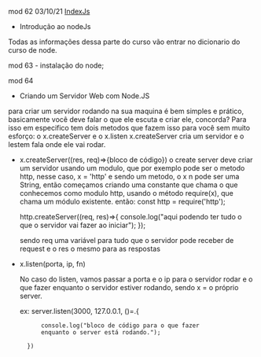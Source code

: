 mod 62                                            03/10/21
[IndexJs](../IndexJs.md)

- Introdução ao nodeJs

Todas as informações dessa parte do curso vão entrar no 
dicionario do curso de node.


mod 63 - instalação do node;

mod 64

- Criando um Servidor Web com Node.JS

para criar um servidor rodando na sua maquina é bem 
simples e prático, basicamente você deve falar o que ele
escuta e criar ele, concorda? Para isso em especifico
tem dois metodos que fazem isso para você sem muito 
esforço: o x.createServer e o x.listen
x.createServer cria um servidor e o lestem fala onde ele
vai rodar.

* x.createServer((res, req)=>{bloco de código})
    o create server deve criar um servidor usando um 
    modulo, que por exemplo pode ser o metodo http, 
    nesse caso, x = 'http' e sendo um metodo, o x n pode
    ser uma String, então começamos criando uma constante
    que chama o que conhecemos como modulo http, usando
    o método require(x), que chama um módulo existente.
    então:
    const http = require('http');
    
    http.createServer((req, res)=>{
        console.log("aqui podendo ter tudo o que 
        o servidor vai fazer ao iniciar");
    });

    sendo req uma variável para tudo que o servidor pode
    receber de request e o res o mesmo para as respostas

* x.listen(porta, ip, fn)

    No caso do listen, vamos passar a porta e o ip para
    o servidor rodar e o que fazer enquanto o servidor 
    estiver rodando, sendo x = o próprio server.

    ex:
        server.listen(3000, 127.0.0.1, ()=.{

            console.log("bloco de código para o que fazer
            enquanto o server está rodando.");

        })
